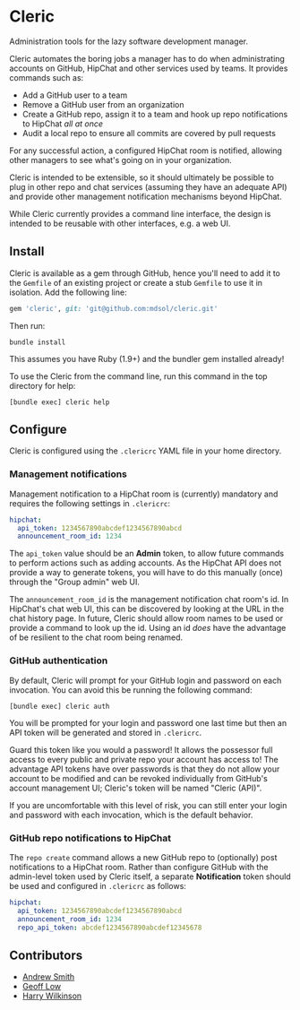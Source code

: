 # Cleric

Administration tools for the lazy software development manager.

Cleric automates the boring jobs a manager has to do when administrating
accounts on GitHub, HipChat and other services used by teams. It provides
commands such as:

* Add a GitHub user to a team
* Remove a GitHub user from an organization
* Create a GitHub repo, assign it to a team and hook up repo notifications to
  HipChat *all at once*
* Audit a local repo to ensure all commits are covered by pull requests

For any successful action, a configured HipChat room is notified, allowing other
managers to see what's going on in your organization.

Cleric is intended to be extensible, so it should ultimately be possible to plug
in other repo and chat services (assuming they have an adequate API) and provide
other management notification mechanisms beyond HipChat.

While Cleric currently provides a command line interface, the design is intended
to be reusable with other interfaces, e.g. a web UI.

## Install

Cleric is available as a gem through GitHub, hence you'll need to add it to the
`Gemfile` of an existing project or create a stub `Gemfile` to use it in
isolation. Add the following line:

```ruby
gem 'cleric', git: 'git@github.com:mdsol/cleric.git'
```

Then run:

```
bundle install
```

This assumes you have Ruby (1.9+) and the bundler gem installed already!

To use the Cleric from the command line, run this command in the top directory
for help:

```
[bundle exec] cleric help
```

## Configure

Cleric is configured using the `.clericrc` YAML file in your home directory.

### Management notifications

Management notification to a HipChat room is (currently) mandatory and requires
the following settings in `.clericrc`:

```yaml
hipchat:
  api_token: 1234567890abcdef1234567890abcd
  announcement_room_id: 1234
```

The `api_token` value should be an **Admin** token, to allow future commands to
perform actions such as adding accounts. As the HipChat API does not provide a
way to generate tokens, you will have to do this manually (once) through the
"Group admin" web UI.

The `announcement_room_id` is the management notification chat room's id. In
HipChat's chat web UI, this can be discovered by looking at the URL in the chat
history page. In future, Cleric should allow room names to be used or provide a
command to look up the id. Using an id *does* have the advantage of be resilient
to the chat room being renamed.

### GitHub authentication

By default, Cleric will prompt for your GitHub login and password on each
invocation. You can avoid this be running the following command:

```
[bundle exec] cleric auth
```

You will be prompted for your login and password one last time but then an API
token will be generated and stored in `.clericrc`.

Guard this token like you would a password! It allows the possessor full access
to every public and private repo your account has access to! The advantage API
tokens have over passwords is that they do not allow your account to be modified
and can be revoked individually from GitHub's account management UI; Cleric's
token will be named "Cleric (API)".

If you are uncomfortable with this level of risk, you can still enter your login
and password with each invocation, which is the default behavior.

### GitHub repo notifications to HipChat

The `repo create` command allows a new GitHub repo to (optionally) post
notifications to a HipChat room. Rather than configure GitHub with the
admin-level token used by Cleric itself, a separate **Notification** token
should be used and configured in `.clericrc` as follows:

```yaml
hipchat:
  api_token: 1234567890abcdef1234567890abcd
  announcement_room_id: 1234
  repo_api_token: abcdef1234567890abcdef12345678
```

## Contributors

* [Andrew Smith](https://github.com/asmith-mdsol)
* [Geoff Low](https://github.com/glow-mdsol)
* [Harry Wilkinson](https://github.com/harryw)

